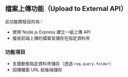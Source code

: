 ## 檔案上傳功能（Upload to External API）

此功能開發目的為：

- 使用 Node.js Express 建立一組上傳 API
- 接收前端上傳的檔案並儲存在指定資料夾

### 功能項目
- 支援動態指定資料夾儲存（透過 `req.query.folder`）
- 回傳檔案 URL 給後端儲存